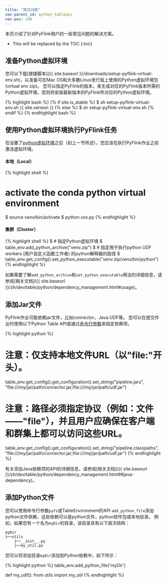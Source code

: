 ```yaml
---
title: "常见问题"
nav-parent_id: python_tableapi
nav-pos: 140
---
```

<!--
Licensed to the Apache Software Foundation (ASF) under one
or more contributor license agreements.  See the NOTICE file
distributed with this work for additional information
regarding copyright ownership.  The ASF licenses this file
to you under the Apache License, Version 2.0 (the
"License"); you may not use this file except in compliance
with the License.  You may obtain a copy of the License at

  http://www.apache.org/licenses/LICENSE-2.0

Unless required by applicable law or agreed to in writing,
software distributed under the License is distributed on an
"AS IS" BASIS, WITHOUT WARRANTIES OR CONDITIONS OF ANY
KIND, either express or implied.  See the License for the
specific language governing permissions and limitations
under the License.
-->

本页介绍了针对PyFlink用户的一些常见问题的解决方案。

* This will be replaced by the TOC
{:toc}

## 准备Python虚拟环境

您可以下载[便捷脚本]({{ site.baseurl }}/downloads/setup-pyflink-virtual-env.sh)，以准备可在Mac OS和大多数Linux发行版上使用的Python虚拟环境包(virtual env zip)。
您可以指定PyFlink的版本，来生成对应的PyFlink版本所需的Python虚拟环境，否则将安装最新版本的PyFlink所对应的Python虚拟环境。

{% highlight bash %}
{% if site.is_stable %}
$ sh setup-pyflink-virtual-env.sh {{ site.version }}
{% else %}
$ sh setup-pyflink-virtual-env.sh
{% endif %}
{% endhighlight bash %}

## 使用Python虚拟环境执行PyFlink任务
在设置了[python虚拟环境](#准备python虚拟环境)之后（如上一节所述），您应该在执行PyFlink作业之前激活虚拟环境。

#### 本地（Local）

{% highlight shell %}
# activate the conda python virtual environment
$ source venv/bin/activate
$ python xxx.py
{% endhighlight %}

#### 集群（Cluster）

{% highlight shell %}
$ # 指定Python虚拟环境
$ table_env.add_python_archive("venv.zip")
$ # 指定用于执行python UDF workers (用户自定义函数工作者) 的python解释器的路径
$ table_env.get_config().set_python_executable("venv.zip/venv/bin/python")
{% endhighlight %}

如果需要了解`add_python_archive`和`set_python_executable`用法的详细信息，请参阅[相关文档]({{ site.baseurl }}/zh/dev/table/python/dependency_management.html#usage)。

## 添加Jar文件

PyFlink作业可能依赖jar文件，比如connector，Java UDF等。
您可以在提交作业时使用以下Python Table API或通过<a href="{{ site.baseurl }}/zh/ops/cli.html#usage">命令行参数</a>来指定依赖项。

{% highlight python %}
# 注意：仅支持本地文件URL（以"file:"开头）。
table_env.get_config().get_configuration().set_string("pipeline.jars", "file:///my/jar/path/connector.jar;file:///my/jar/path/udf.jar")

# 注意：路径必须指定协议（例如：文件——"file"），并且用户应确保在客户端和群集上都可以访问这些URL。
table_env.get_config().get_configuration().set_string("pipeline.classpaths", "file:///my/jar/path/connector.jar;file:///my/jar/path/udf.jar")
{% endhighlight %}

有关添加Java依赖项的API的详细信息，请参阅[相关文档]({{ site.baseurl }}/zh/dev/table/python/dependency_management.html##java-dependency)。

## 添加Python文件
您可以使用命令行参数`pyfs`或TableEnvironment的API `add_python_file`添加python文件依赖，这些依赖可以是python文件，python软件包或本地目录。
例如，如果您有一个名为`myDir`的目录，该目录具有以下层次结构：

```
myDir
├──utils
    ├──__init__.py
    ├──my_util.py
```

您可以将添加目录`myDir`添加到Python依赖中，如下所示：

{% highlight python %}
table_env.add_python_file('myDir')

def my_udf():
    from utils import my_util
{% endhighlight %}

